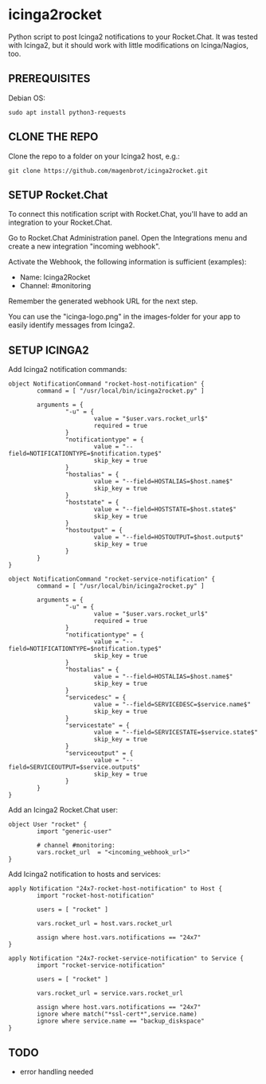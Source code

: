 # icinga2rocket

Python script to post Icinga2 notifications to your Rocket.Chat. It was tested with Icinga2, but it should work with little modifications on Icinga/Nagios, too.

## PREREQUISITES

Debian OS:
```
sudo apt install python3-requests
```

## CLONE THE REPO

Clone the repo to a folder on your Icinga2 host, e.g.:
```
git clone https://github.com/magenbrot/icinga2rocket.git
```

## SETUP Rocket.Chat

To connect this notification script with Rocket.Chat, you'll have to add an integration to your Rocket.Chat.

Go to Rocket.Chat Administration panel. Open the Integrations menu and create a new integration "incoming webhook".

Activate the Webhook, the following information is sufficient (examples):
 * Name: Icinga2Rocket
 * Channel: #monitoring

Remember the generated webhook URL for the next step.

You can use the "icinga-logo.png" in the images-folder for your app to easily identify messages
from Icinga2.


## SETUP ICINGA2

Add Icinga2 notification commands:
```
object NotificationCommand "rocket-host-notification" {
        command = [ "/usr/local/bin/icinga2rocket.py" ]

        arguments = {
                "-u" = {
                        value = "$user.vars.rocket_url$"
                        required = true
                }
                "notificationtype" = {
                        value = "--field=NOTIFICATIONTYPE=$notification.type$"
                        skip_key = true
                }
                "hostalias" = {
                        value = "--field=HOSTALIAS=$host.name$"
                        skip_key = true
                }
                "hoststate" = {
                        value = "--field=HOSTSTATE=$host.state$"
                        skip_key = true
                }
                "hostoutput" = {
                        value = "--field=HOSTOUTPUT=$host.output$"
                        skip_key = true
                }
        }
}

object NotificationCommand "rocket-service-notification" {
        command = [ "/usr/local/bin/icinga2rocket.py" ]

        arguments = {
                "-u" = {
                        value = "$user.vars.rocket_url$"
                        required = true
                }
                "notificationtype" = {
                        value = "--field=NOTIFICATIONTYPE=$notification.type$"
                        skip_key = true
                }
                "hostalias" = {
                        value = "--field=HOSTALIAS=$host.name$"
                        skip_key = true
                }
                "servicedesc" = {
                        value = "--field=SERVICEDESC=$service.name$"
                        skip_key = true
                }
                "servicestate" = {
                        value = "--field=SERVICESTATE=$service.state$"
                        skip_key = true
                }
                "serviceoutput" = {
                        value = "--field=SERVICEOUTPUT=$service.output$"
                        skip_key = true
                }
        }
}
```

Add an Icinga2 Rocket.Chat user:
```
object User "rocket" {
        import "generic-user"

        # channel #monitoring:
        vars.rocket_url  = "<incoming_webhook_url>"
}
```

Add Icinga2 notification to hosts and services:
```
apply Notification "24x7-rocket-host-notification" to Host {
        import "rocket-host-notification"

        users = [ "rocket" ]

        vars.rocket_url = host.vars.rocket_url

        assign where host.vars.notifications == "24x7"
}

apply Notification "24x7-rocket-service-notification" to Service {
        import "rocket-service-notification"

        users = [ "rocket" ]

        vars.rocket_url = service.vars.rocket_url

        assign where host.vars.notifications == "24x7"
        ignore where match("*ssl-cert*",service.name)
        ignore where service.name == "backup_diskspace"
}
```

## TODO

+ error handling needed
